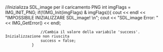 //Inizializza SDL_image per il caricamento PNG
                int imgFlags = IMG_INIT_PNG;
                if(!(IMG_Init(imgFlags) & imgFlags)){
                    cout << endl << "IMPOSSIBILE INIZIALIZZARE SDL_image! \n";
                    cout << "SDL_image Error: " << IMG_GetError() << endl;
                    
                    //Cambia il valore della variabile 'success'. Inizializzazione non riuscita
                    success = false;
                }